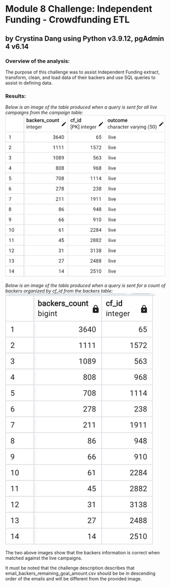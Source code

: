 # Module 8 Challenge: Independent Funding - Crowdfunding ETL
## by Crystina Dang using Python v3.9.12, pgAdmin 4 v6.14

### Overview of the analysis: 
The purpose of this challenge was to assist Independent Funding extract, transform, clean, and load data of their backers and use SQL queries to assist in defining data.

### Results: 

*Below is an image of the table produced when a query is sent for all live campaigns from the campaign table:*
![This is an image](https://github.com/crystdang/Crowdfunding-ETL/blob/main/Images/from_campaign.png)



*Below is an image of the table produced when a query is sent for a count of backers organized by cf_id from the backers table:*
![This is an image](https://github.com/crystdang/Crowdfunding-ETL/blob/main/Images/from_backers.png)


The two above images show that the backers information is correct when matched against the live campaigns.

It must be noted that the challenge description describes that email_backers_remaining_goal_amount.csv should be be in descending order of the emails and will be different from the provided image.